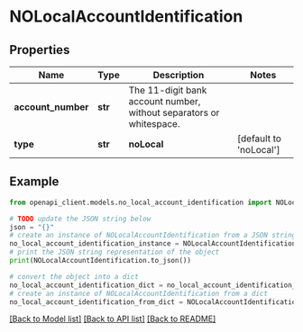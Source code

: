 # NOLocalAccountIdentification


## Properties

Name | Type | Description | Notes
------------ | ------------- | ------------- | -------------
**account_number** | **str** | The 11-digit bank account number, without separators or whitespace. | 
**type** | **str** | **noLocal** | [default to 'noLocal']

## Example

```python
from openapi_client.models.no_local_account_identification import NOLocalAccountIdentification

# TODO update the JSON string below
json = "{}"
# create an instance of NOLocalAccountIdentification from a JSON string
no_local_account_identification_instance = NOLocalAccountIdentification.from_json(json)
# print the JSON string representation of the object
print(NOLocalAccountIdentification.to_json())

# convert the object into a dict
no_local_account_identification_dict = no_local_account_identification_instance.to_dict()
# create an instance of NOLocalAccountIdentification from a dict
no_local_account_identification_from_dict = NOLocalAccountIdentification.from_dict(no_local_account_identification_dict)
```
[[Back to Model list]](../README.md#documentation-for-models) [[Back to API list]](../README.md#documentation-for-api-endpoints) [[Back to README]](../README.md)


